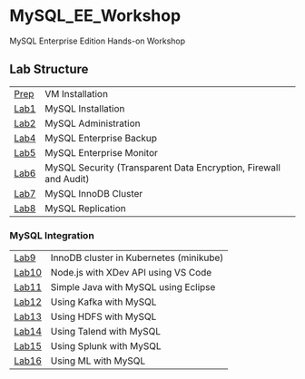 # MySQL_EE_Workshop
MySQL Enterprise Edition Hands-on Workshop
## Lab Structure
|  | |
| ------------- | ------------------------------------------------------- |
| [Prep](Prep) | VM Installation
| [Lab1](Lab1) | MySQL Installation
| [Lab2](Lab2) | MySQL Administration     
| [Lab4](Lab4) | MySQL Enterprise Backup
| [Lab5](Lab5) | MySQL Enterprise Monitor
| [Lab6](Lab6) | MySQL Security (Transparent Data Encryption, Firewall and Audit)
| [Lab7](Lab7) | MySQL InnoDB Cluster
| [Lab8](Lab8) | MySQL Replication

### MySQL Integration
|  | |
| ------------- | ------------------------------------------------------- |
| [Lab9](Lab9) | InnoDB cluster in Kubernetes (minikube)
| [Lab10](Lab10) | Node.js with XDev API using VS Code   
| [Lab11](Lab11) | Simple Java with MySQL using Eclipse
| [Lab12](Lab12) | Using Kafka with MySQL
| [Lab13](Lab13) | Using HDFS with MySQL
| [Lab14](Lab14) | Using Talend with MySQL
| [Lab15](Lab15) | Using Splunk with MySQL
| [Lab16](Lab16) | Using ML with MySQL

